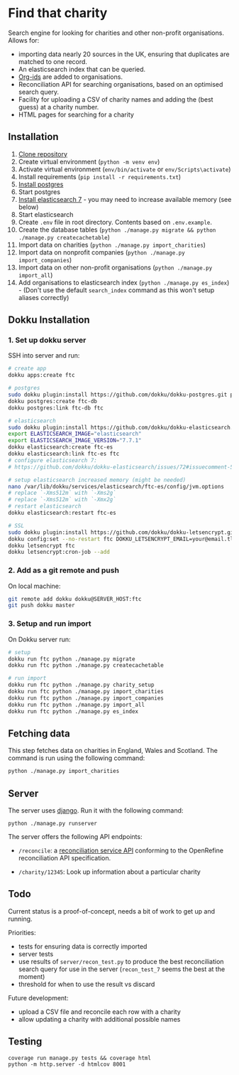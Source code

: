 Find that charity
================

Search engine for looking for charities and other non-profit organisations. Allows for:

- importing data nearly 20 sources in the UK, ensuring that duplicates
  are matched to one record.
- An elasticsearch index that can be queried.
- [Org-ids](http://org-id.guide/about) are added to organisations.
- Reconciliation API for searching organisations, based on an optimised search query.
- Facility for uploading a CSV of charity names and adding the (best guess) at a
  charity number.
- HTML pages for searching for a charity

Installation
------------

1. [Clone repository](https://github.com/drkane/find-that-charity)
2. Create virtual environment (`python -m venv env`)
3. Activate virtual environment (`env/bin/activate` or `env/Scripts\activate`)
4. Install requirements (`pip install -r requirements.txt`)
5. [Install postgres](https://www.postgresql.org/download/)
6. Start postgres
7. [Install elasticsearch 7](https://www.elastic.co/guide/en/elasticsearch/reference/current/_installation.html) - you may need to increase available memory (see below)
8. Start elasticsearch
9. Create `.env` file in root directory. Contents based on `.env.example`.
10. Create the database tables (`python ./manage.py migrate && python ./manage.py createcachetable`)
11. Import data on charities (`python ./manage.py import_charities`)
12. Import data on nonprofit companies (`python ./manage.py import_companies`)
13. Import data on other non-profit organisations (`python ./manage.py import_all`)
14. Add organisations to elasticsearch index (`python ./manage.py es_index`) - (Don't use the default `search_index` command as this won't setup aliases correctly)

Dokku Installation
------------------

### 1. Set up dokku server

SSH into server and run:

```bash
# create app
dokku apps:create ftc

# postgres
sudo dokku plugin:install https://github.com/dokku/dokku-postgres.git postgres
dokku postgres:create ftc-db
dokku postgres:link ftc-db ftc

# elasticsearch
sudo dokku plugin:install https://github.com/dokku/dokku-elasticsearch.git elasticsearch
export ELASTICSEARCH_IMAGE="elasticsearch"
export ELASTICSEARCH_IMAGE_VERSION="7.7.1"
dokku elasticsearch:create ftc-es
dokku elasticsearch:link ftc-es ftc
# configure elasticsearch 7:
# https://github.com/dokku/dokku-elasticsearch/issues/72#issuecomment-510771763

# setup elasticsearch increased memory (might be needed)
nano /var/lib/dokku/services/elasticsearch/ftc-es/config/jvm.options
# replace `-Xms512m` with `-Xms2g`
# replace `-Xms512m` with `-Xmx2g`
# restart elasticsearch
dokku elasticsearch:restart ftc-es

# SSL
sudo dokku plugin:install https://github.com/dokku/dokku-letsencrypt.git
dokku config:set --no-restart ftc DOKKU_LETSENCRYPT_EMAIL=your@email.tld
dokku letsencrypt ftc
dokku letsencrypt:cron-job --add
```

### 2. Add as a git remote and push

On local machine:

```bash
git remote add dokku dokku@SERVER_HOST:ftc
git push dokku master
```

### 3. Setup and run import

On Dokku server run:

```bash
# setup
dokku run ftc python ./manage.py migrate
dokku run ftc python ./manage.py createcachetable

# run import
dokku run ftc python ./manage.py charity_setup
dokku run ftc python ./manage.py import_charities
dokku run ftc python ./manage.py import_companies
dokku run ftc python ./manage.py import_all
dokku run ftc python ./manage.py es_index
```

Fetching data
-------------

This step fetches data on charities in England, Wales and Scotland. The command
is run using the following command:

```sh
python ./manage.py import_charities
```

Server
------

The server uses [django](https://www.djangoproject.com/). Run it with the
following command:

`python ./manage.py runserver`

The server offers the following API endpoints:

- `/reconcile`: a [reconciliation service API](https://github.com/OpenRefine/OpenRefine/wiki/Reconciliation-Service-API)
  conforming to the OpenRefine reconciliation API specification.

- `/charity/12345`: Look up information about a particular charity

Todo
----

Current status is a proof-of-concept, needs a bit of work to get up and running.

Priorities:

- tests for ensuring data is correctly imported
- server tests
- use results of `server/recon_test.py` to produce the best reconciliation
  search query for use in the server (`recon_test_7` seems the best at the moment)
- threshold for when to use the result vs discard

Future development:

- upload a CSV file and reconcile each row with a charity
- allow updating a charity with additional possible names

Testing
-------

```
coverage run manage.py tests && coverage html
python -m http.server -d htmlcov 8001
```